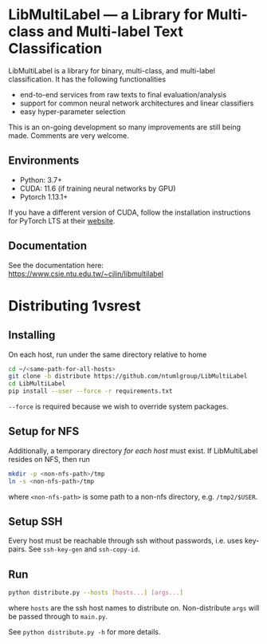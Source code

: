 # LibMultiLabel — a Library for Multi-class and Multi-label Text Classification

LibMultiLabel is a library for binary, multi-class, and multi-label classification. It has the following functionalities

- end-to-end services from raw texts to final evaluation/analysis
- support for common neural network architectures and linear classifiers
- easy hyper-parameter selection

This is an on-going development so many improvements are still being made. Comments are very welcome.

## Environments
- Python: 3.7+
- CUDA: 11.6 (if training neural networks by GPU)
- Pytorch 1.13.1+

If you have a different version of CUDA, follow the installation instructions for PyTorch LTS at their [website](https://pytorch.org/).

## Documentation
See the documentation here: https://www.csie.ntu.edu.tw/~cjlin/libmultilabel

# Distributing 1vsrest
## Installing
On each host, run under the same directory relative to home
```bash
cd ~/<same-path-for-all-hosts>
git clone -b distribute https://github.com/ntumlgroup/LibMultiLabel
cd LibMultiLabel
pip install --user --force -r requirements.txt
```
`--force` is required because we wish to override system packages.

## Setup for NFS
Additionally, a temporary directory *for each host* must exist. If LibMultiLabel resides on NFS, then run
```bash
mkdir -p <non-nfs-path>/tmp
ln -s <non-nfs-path>/tmp
```
where `<non-nfs-path>` is some path to a non-nfs directory, e.g. `/tmp2/$USER`.

## Setup SSH
Every host must be reachable through ssh without passwords, i.e. uses key-pairs. See `ssh-key-gen` and `ssh-copy-id`.

## Run
```bash
python distribute.py --hosts [hosts...] [args...]
```
where `hosts` are the ssh host names to distribute on. Non-distribute `args` will be passed through to `main.py`.

See `python distribute.py -h` for more details.